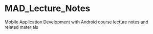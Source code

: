 MAD_Lecture_Notes
=================

Mobile Application Development with Android course lecture notes and related materials
